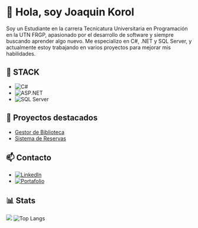 # 👋 Hola, soy Joaquin Korol

Soy un Estudiante en la carrera Tecnicatura Universitaria en Programación en la UTN FRGP, apasionado por el desarrollo de software y siempre buscando aprender algo nuevo. Me especializo en C#, .NET y SQL Server, y actualmente estoy trabajando en varios proyectos para mejorar mis habilidades.

## 🚀 STACK
- ![C#](https://img.shields.io/badge/-C%23-blue)
- ![ASP.NET](https://img.shields.io/badge/-ASP.NET-5C2D91)
- ![SQL Server](https://img.shields.io/badge/-SQL%20Server-CC2927)

## 💼 Proyectos destacados
- [Gestor de Biblioteca](https://github.com/tuusuario/gestor-biblioteca)
- [Sistema de Reservas](https://github.com/JoaquinKorol/KoruCosmetica)

## 📫 Contacto
- [![LinkedIn](https://img.shields.io/badge/LinkedIn-0A66C2?style=for-the-badge&logo=linkedin&logoColor=white)](https://www.linkedin.com/in/joaquin-korol/)
- [![Portafolio](https://img.shields.io/badge/Portafolio-0A66C2?style=for-the-badge&logo=portfolio&logoColor=white)](https://tuportafolio.com)


## 📊 Stats
![](https://github-readme-streak-stats.herokuapp.com/?user=joaquinkorol&theme=transparent&hide_border=false)
![Top Langs](https://github-readme-stats.vercel.app/api/top-langs/?username=joaquinkorol&layout=compact)

